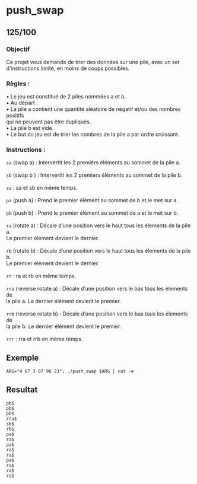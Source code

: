 # push_swap

## 125/100

### Objectif
Ce projet vous demande de trier des données sur une pile, avec un set d’instructions limité, en moins de coups possibles.

### Règles :
• Le jeu est constitué de 2 piles nommées a et b.\
• Au départ :\
• La pile a contient une quantité aléatoire de négatif et/ou des nombres positifs\
qui ne peuvent pas être dupliqués.\
• La pile b est vide.\
• Le but du jeu est de trier les nombres de la pile a par ordre croissant.



### Instructions :
`sa` (swap a) : Intervertit les 2 premiers éléments au sommet de la pile a.\
\
`sb` (swap b ) : Intervertit les 2 premiers éléments au sommet de la pile b.\
\
`ss` : sa et sb en même temps.\
\
`pa` (push a) : Prend le premier élément au sommet de b et le met sur a.\
\
`pb` (push b) : Prend le premier élément au sommet de a et le met sur b.\
\
`ra` (rotate a) : Décale d’une position vers le haut tous les élements de la pile a.\
Le premier élément devient le dernier.\
\
`rb` (rotate b) : Décale d’une position vers le haut tous les élements de la pile b.\
Le premier élément devient le dernier.\
\
`rr` : ra et rb en même temps.\
\
`rra` (reverse rotate a) : Décale d’une position vers le bas tous les élements de\
la pile a. Le dernier élément devient le premier.\
\
`rrb` (reverse rotate b) : Décale d’une position vers le bas tous les élements de\
la pile b. Le dernier élément devient le premier.\
\
`rrr` : rra et rrb en même temps.

## Exemple

```shell
ARG="4 67 3 87 98 23"; ./push_swap $ARG | cat -e
```

## Resultat
```shell
pb$
pb$
pb$
rra$
sb$
rb$
pa$
ra$
pa$
ra$
ra$
pa$
ra$
ra$
ra$
```

